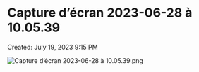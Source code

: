 # Capture d’écran 2023-06-28 à 10.05.39

Created: July 19, 2023 9:15 PM

![Capture d’écran 2023-06-28 à 10.05.39.png](Capture%20d%E2%80%99e%CC%81cran%202023-06-28%20a%CC%80%2010%2005%2039%2086aef531dcb64420b3eb97ab9a77e64a/Capture_decran_2023-06-28_a_10.05.39.png)